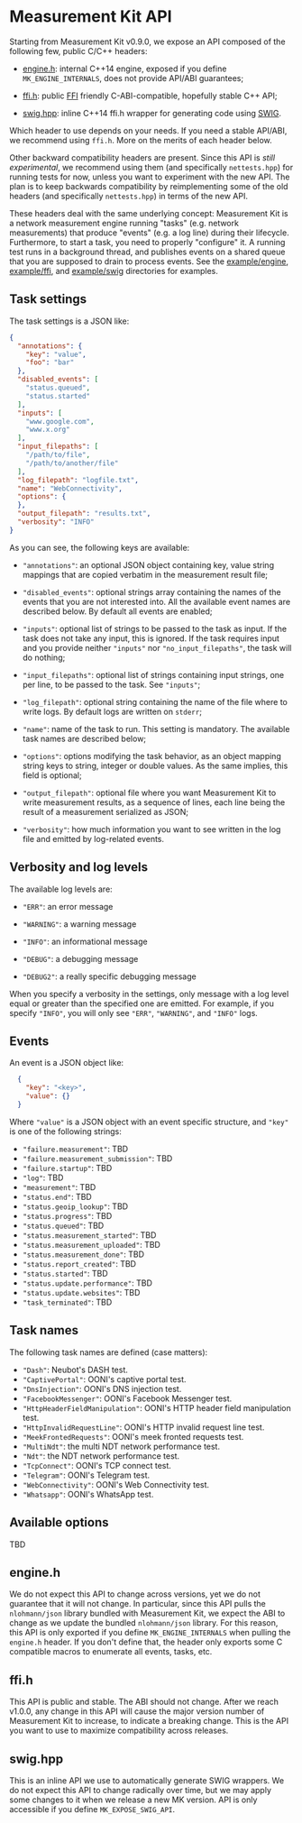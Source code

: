 # Measurement Kit API

Starting from Measurement Kit v0.9.0, we expose an API composed of the
following few, public C/C++ headers:

- [engine.h](engine.h): internal C++14 engine, exposed if you define
  `MK_ENGINE_INTERNALS`, does not provide API/ABI guarantees;

- [ffi.h](ffi.h): public [FFI](
  https://en.wikipedia.org/wiki/Foreign_function_interface) friendly
  C-ABI-compatible, hopefully stable C++ API;

- [swig.hpp](swig.hpp): inline C++14 ffi.h wrapper for generating
  code using [SWIG](https://github.com/swig/swig).

Which header to use depends on your needs. If you need a stable API/ABI, we
recommend using `ffi.h`. More on the merits of each header below.

Other backward compatibility headers are present. Since this API is *still
experimental*, we recommend using them (and specifically `nettests.hpp`) for
running tests for now, unless you want to experiment with the new API. The
plan is to keep backwards compatibility by reimplementing some of the old
headers (and specifically `nettests.hpp`) in terms of the new API.

These headers deal with the same underlying concept: Measurement Kit is a
network measurement engine running "tasks" (e.g. network measurements) that
produce "events" (e.g. a log line) during their lifecycle. Furthermore, to
start a task, you need to properly "configure" it. A running test runs in
a background thread, and publishes events on a shared queue that you are
supposed to drain to process events. See the
[example/engine](../../example/engine), [example/ffi](../example/ffi),
and [example/swig](../../example/swig) directories for examples.

## Task settings

The task settings is a JSON like:

```JSON
{
  "annotations": {
    "key": "value",
    "foo": "bar"
  },
  "disabled_events": [
    "status.queued",
    "status.started"
  ],
  "inputs": [
    "www.google.com",
    "www.x.org"
  ],
  "input_filepaths": [
    "/path/to/file",
    "/path/to/another/file"
  ],
  "log_filepath": "logfile.txt",
  "name": "WebConnectivity",
  "options": {
  },
  "output_filepath": "results.txt",
  "verbosity": "INFO"
}
```

As you can see, the following keys are available:

- `"annotations"`: an optional JSON object containing key, value string
  mappings that are copied verbatim in the measurement result file;

- `"disabled_events"`: optional strings array containing the names of
  the events that you are not interested into. All the available event
  names are described below. By default all events are enabled;

- `"inputs"`: optional list of strings to be passed to the task as input. If
  the task does not take any input, this is ignored. If the task requires input
  and you provide neither `"inputs"` nor `"no_input_filepaths"`, the task
  will do nothing;

- `"input_filepaths"`: optional list of strings containing input strings, one
  per line, to be passed to the task. See `"inputs"`;

- `"log_filepath"`: optional string containing the name of the file where to
  write logs. By default logs are written on `stderr`;

- `"name"`: name of the task to run. This setting is mandatory. The available
  task names are described below;

- `"options"`: options modifying the task behavior, as an object mapping
  string keys to string, integer or double values. As the same implies, this
  field is optional;

- `"output_filepath"`: optional file where you want Measurement Kit to
  write measurement results, as a sequence of lines, each line being
  the result of a measurement serialized as JSON;

- `"verbosity"`: how much information you want to see written in the log
  file and emitted by log-related events.

## Verbosity and log levels

The available log levels are:

- `"ERR"`: an error message

- `"WARNING"`: a warning message

- `"INFO"`: an informational message

- `"DEBUG"`: a debugging message

- `"DEBUG2"`: a really specific debugging message

When you specify a verbosity in the settings, only message with a log level
equal or greater than the specified one are emitted. For example, if you
specify `"INFO"`, you will only see `"ERR"`, `"WARNING"`, and `"INFO"` logs.

## Events

An event is a JSON object like:

```JSON
  {
    "key": "<key>",
    "value": {}
  }
```

Where `"value"` is a JSON object with an event specific structure, and `"key"`
is one of the following strings:

- `"failure.measurement"`: TBD
- `"failure.measurement_submission"`: TBD
- `"failure.startup"`: TBD
- `"log"`: TBD
- `"measurement"`: TBD
- `"status.end"`: TBD
- `"status.geoip_lookup"`: TBD
- `"status.progress"`: TBD
- `"status.queued"`: TBD
- `"status.measurement_started"`: TBD
- `"status.measurement_uploaded"`: TBD
- `"status.measurement_done"`: TBD
- `"status.report_created"`: TBD
- `"status.started"`: TBD
- `"status.update.performance"`: TBD
- `"status.update.websites"`: TBD
- `"task_terminated"`: TBD

## Task names

The following task names are defined (case matters):

- `"Dash"`: Neubot's DASH test.
- `"CaptivePortal"`: OONI's captive portal test.
- `"DnsInjection"`: OONI's DNS injection test.
- `"FacebookMessenger"`: OONI's Facebook Messenger test.
- `"HttpHeaderFieldManipulation"`: OONI's HTTP header field manipulation test.
- `"HttpInvalidRequestLine"`: OONI's HTTP invalid request line test.
- `"MeekFrontedRequests"`: OONI's meek fronted requests test.
- `"MultiNdt"`: the multi NDT network performance test.
- `"Ndt"`: the NDT network performance test.
- `"TcpConnect"`: OONI's TCP connect test.
- `"Telegram"`: OONI's Telegram test.
- `"WebConnectivity"`: OONI's Web Connectivity test.
- `"Whatsapp"`: OONI's WhatsApp test.

## Available options

TBD

## engine.h

We do not expect this API to change across versions, yet we do not guarantee
that it will not change. In particular, since this API pulls the
`nlohmann/json` library bundled with Measurement Kit, we expect the ABI
to change as we update the bundled `nlohmann/json` library. For this
reason, this API is only exported if you define `MK_ENGINE_INTERNALS`
when pulling the `engine.h` header. If you don't define that, the header
only exports some C compatible macros to enumerate all events, tasks, etc.

## ffi.h

This API is public and stable. The ABI should not change. After we reach
v1.0.0, any change in this API will cause the major version number of
Measurement Kit to increase, to indicate a breaking change. This is the
API you want to use to maximize compatibility across releases.

## swig.hpp

This is an inline API we use to automatically generate SWIG wrappers. We
do not expect this API to change radically over time, but we may apply
some changes to it when we release a new MK version.
API is only accessible if you define `MK_EXPOSE_SWIG_API`.
